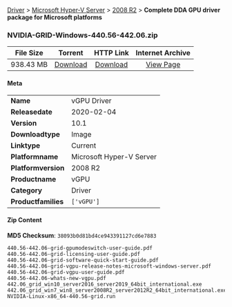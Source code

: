 
[Driver](/README.md)  >  [Microsoft Hyper-V Server](/index/Driver/Microsoft_Hyper-V_Server.md)  >  [2008 R2](/index/Driver/Microsoft_Hyper-V_Server/2008_R2.md)  >  **Complete DDA GPU driver package for Microsoft platforms**


### NVIDIA-GRID-Windows-440.56-442.06.zip

| **File Size** | **Torrent**  | **HTTP Link** | **Internet Archive** |
|:-------------:|:------------:|:-------------:|:--------------------:|
| 938.43 MB |  [Download](https://archive.org/download/nvgpu_NVIDIA-GRID-Windows-440.56-442.06.zip_hoe8vep3/nvgpu_NVIDIA-GRID-Windows-440.56-442.06.zip_hoe8vep3_archive.torrent)       | [Download](https://archive.org/compress/nvgpu_NVIDIA-GRID-Windows-440.56-442.06.zip_hoe8vep3) | [View Page](https://archive.org/details/nvgpu_NVIDIA-GRID-Windows-440.56-442.06.zip_hoe8vep3)       |

#### Meta

<table>
<tr><td><strong>Name</strong></td><td>vGPU Driver</td></tr>
<tr><td><strong>Releasedate</strong></td><td>2020-02-04</td></tr>
<tr><td><strong>Version</strong></td><td>10.1</td></tr>
<tr><td><strong>Downloadtype</strong></td><td>Image</td></tr>
<tr><td><strong>Linktype</strong></td><td>Current</td></tr>
<tr><td><strong>Platformname</strong></td><td>Microsoft Hyper-V Server</td></tr>
<tr><td><strong>Platformversion</strong></td><td>2008 R2</td></tr>
<tr><td><strong>Productname</strong></td><td>vGPU</td></tr>
<tr><td><strong>Category</strong></td><td>Driver</td></tr>
<tr><td><strong>Productfamilies</strong></td><td><code>['vGPU']</code></td></tr>
</table>

#### Zip Content

**MD5 Checksum**: `38093b0d81bd4ce943391127cd6e7883`

```text
440.56-442.06-grid-gpumodeswitch-user-guide.pdf
440.56-442.06-grid-licensing-user-guide.pdf
440.56-442.06-grid-software-quick-start-guide.pdf
440.56-442.06-grid-vgpu-release-notes-microsoft-windows-server.pdf
440.56-442.06-grid-vgpu-user-guide.pdf
440.56-442.06-whats-new-vgpu.pdf
442.06_grid_win10_server2016_server2019_64bit_international.exe
442.06_grid_win7_win8_server2008R2_server2012R2_64bit_international.exe
NVIDIA-Linux-x86_64-440.56-grid.run
```
